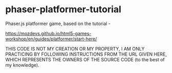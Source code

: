 # phaser-platformer-tutorial
Phaser.js platformer game, based on the tutorial -

https://mozdevs.github.io/html5-games-workshop/en/guides/platformer/start-here/

THIS CODE IS NOT MY CREATION OR MY PROPERTY, I AM ONLY PRACTICING BY FOLLOWING INSTRUCTIONS FROM THE URL GIVEN HERE, WHICH REPRESENTS THE OWNERS OF THE SOURCE CODE (to the best of my knowledge).
